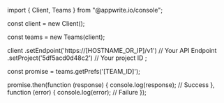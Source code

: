 import { Client, Teams } from "@appwrite.io/console";

const client = new Client();

const teams = new Teams(client);

client
    .setEndpoint('https://[HOSTNAME_OR_IP]/v1') // Your API Endpoint
    .setProject('5df5acd0d48c2') // Your project ID
;

const promise = teams.getPrefs('[TEAM_ID]');

promise.then(function (response) {
    console.log(response); // Success
}, function (error) {
    console.log(error); // Failure
});